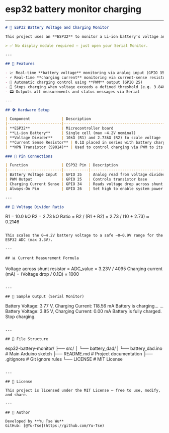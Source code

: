 # esp32 battery monitor charging
---

```markdown
# 🔋 ESP32 Battery Voltage and Charging Monitor

This project uses an **ESP32** to monitor a Li-ion battery's voltage and charging current in real-time. It reads analog values through voltage divider and current sense resistors, dynamically adjusts charging via PWM, and reports results through the **Serial Monitor**.

> ✅ No display module required – just open your Serial Monitor.

---

## 📌 Features

- 📈 Real-time **battery voltage** monitoring via analog input (GPIO 35)
- ⚡ Real-time **charging current** monitoring via current-sense resistor (GPIO 34)
- 🧠 Automatic charging control using **PWM** output (GPIO 25)
- 🔄 Stops charging when voltage exceeds a defined threshold (e.g. 3.84V)
- 📟 Outputs all measurements and status messages via Serial

---

## 🛠 Hardware Setup

| Component              | Description                                       |
|------------------------|---------------------------------------------------|
| **ESP32**              | Microcontroller board                             |
| **Li-ion Battery**     | Single cell (max ~4.2V nominal)                   |
| **Voltage Divider**    | 10kΩ (R1) and 2.73kΩ (R2) to scale voltage        |
| **Current Sense Resistor** | 0.1Ω placed in series with battery charging path |
| **NPN Transistor (S9014)** | Used to control charging via PWM to its base     |

### 🔌 Pin Connections

| Function               | ESP32 Pin | Description                     |
|------------------------|-----------|---------------------------------|
| Battery Voltage Input  | GPIO 35   | Analog read from voltage divider |
| PWM Output             | GPIO 25   | Controls transistor base         |
| Charging Current Sense | GPIO 34   | Reads voltage drop across shunt |
| Always-On Pin          | GPIO 26   | Set high to enable system power |

---

## 📏 Voltage Divider Ratio

```

R1 = 10.0 kΩ
R2 = 2.73 kΩ
Ratio = R2 / (R1 + R2) = 2.73 / (10 + 2.73) ≈ 0.2146

```

This scales the 0–4.2V battery voltage to a safe ~0–0.9V range for the ESP32 ADC (max 3.3V).

---

## 📊 Current Measurement Formula

```

Voltage across shunt resistor = ADC\_value × 3.23V / 4095
Charging current (mA) = (Voltage drop / 0.1Ω) × 1000

```

---

## 🧪 Sample Output (Serial Monitor)

```

Battery Voltage: 3.77 V, Charging Current: 118.56 mA
Battery is charging...
...
Battery Voltage: 3.85 V, Charging Current: 0.00 mA
Battery is fully charged. Stop charging.

```

---

## 📁 File Structure

```

esp32-battery-monitor/
├── src/
│   └── battery_dad/
|      └── battery_dad.ino  # Main Arduino sketch
├── README.md               # Project documentation
├── .gitignore              # Git ignore rules
└── LICENSE                 # MIT License

```

---

## 📜 License

This project is licensed under the MIT License – free to use, modify, and share.

---

## 👤 Author

Developed by **Yu Tse Wu**  
GitHub: [@Yu-Tse](https://github.com/Yu-Tse)

